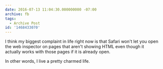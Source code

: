 ```yaml
---
date: 2016-07-13 11:04:30.000000000 -07:00
archive: fb
tags: 
  - Archive Post
id: '1468433070'
---
```


I think my biggest complaint in life right now is that Safari won't let you open the web inspector on pages that aren't showing HTML even though it actually works with those pages if it is already open.

In other words, I live a pretty charmed life.
